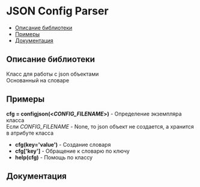 # JSON Config Parser
* [Описание библиотеки](#chapter-0)
* [Примеры](#chapter-1)
* [Документация](#chapter-2)

<a id="chapter-0"></a>
## Описание библиотеки
Класс для работы с json объектами\
Основанный на словаре

<a id="chapter-1"></a>
## Примеры
**cfg = configjson(<_CONFIG_FILENAME_>)** - Определение экземпляра класса\
Если _CONFIG_FILENAME_ - None, то json объект не создается, а хранится в атрибуте класса

- **cfg(key='value')** - Создание словаря
- **cfg['key']** - Обращение к словарю по ключу
- **help(cfg)** - Помощь по классу

<a id="chapter-2"></a>
## Документация
